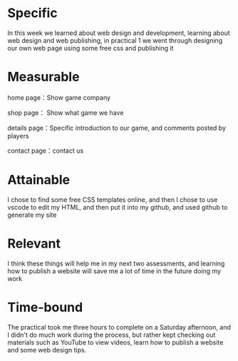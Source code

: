 # Specific

In this week we learned about web design and development, learning about web design and web publishing, in practical 1 we went through designing our own web page using some free css and publishing it

# Measurable

home page：Show game company

shop page： Show what game we have

details page：Specific introduction to our game, and comments posted by players

contact page：contact us

# Attainable

I chose to find some free CSS templates online, and then I chose to use vscode to edit my HTML, and then put it into my github, and used github to generate my site

# Relevant

I think these things will help me in my next two assessments, and learning how to publish a website will save me a lot of time in the future doing my work

# Time-bound

The practical took me three hours to complete on a Saturday afternoon, and I didn't do much work during the process, but rather kept checking out materials such as YouTube to view videos, learn how to publish a website and some web design tips.
